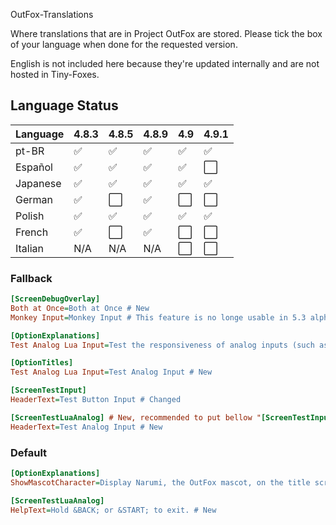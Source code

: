 OutFox-Translations

Where translations that are in Project OutFox are stored. Please tick the box of your language when done for the requested version.

English is not included here because they're updated internally and are not hosted in Tiny-Foxes.
## Language Status

Language | 4.8.3 | 4.8.5 | 4.8.9 | 4.9 | 4.9.1 
:------------ | :------------- | :------------- | :------------- | :------------- | :-------------
pt-BR | ✅ | ✅ | ✅ | ✅| ✅
Español | ✅ | ✅ | ✅ | ✅| ⬜️
Japanese | ✅ | ✅ | ✅ | ✅| ✅
German | ✅ | ⬜️ | ✅ | ⬜️| ⬜️
Polish | ✅ | ✅ | ✅ | ✅| ✅
French | ✅ | ⬜️ | ✅ | ⬜️| ⬜️
Italian | N/A | N/A | N/A | ⬜️| ⬜️


<!--- This is a comment that won't appear in the read me, here are the emojis that you can add to tell if your language is done or not. Done: ✅Not Done: ⬜️Non applicable: N/A--->

### Fallback

```Ini
[ScreenDebugOverlay]
Both at Once=Both at Once # New
Monkey Input=Monkey Input # This feature is no longe usable in 5.3 alpha 4.9.2 (?) but we should not remove for compatibility in case anything tries to get that key

[OptionExplanations]
Test Analog Lua Input=Test the responsiveness of analog inputs (such as analog sticks, triggers, and MIDI inputs). # New

[OptionTitles]
Test Analog Lua Input=Test Analog Input # New

[ScreenTestInput]
HeaderText=Test Button Input # Changed

[ScreenTestLuaAnalog] # New, recommended to put bellow "[ScreenTestInput]"
HeaderText=Test Analog Input # New
```

### Default

```Ini
[OptionExplanations]
ShowMascotCharacter=Display Narumi, the OutFox mascot, on the title screen. # Changed

[ScreenTestLuaAnalog]
HelpText=Hold &BACK; or &START; to exit. # New
```
